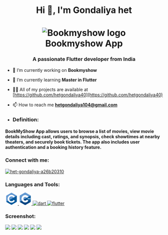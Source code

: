 <h1 align="center">Hi 👋, I'm Gondaliya het</h1>
<h1 align = "center">
<img src="https://entrackr.com/wp-content/uploads/2017/08/bookmyshow.jpg" height="200px" alt="Bookmyshow logo"/>
  <br>
  Bookmyshow App
</h1>
<h3 align="center">A passionate Flutter developer from India</h3>

- 🔭 I’m currently working on **Bookmyshow**

- 🌱 I’m currently learning **Master in Flutter**

- 👨‍💻 All of my projects are available at [https://github.com/hetgondaliya40](https://github.com/hetgondaliya40)

- 📫 How to reach me **hetgondaliya104@gmail.com**

- <h3 align="left">Definition:</h3>
 <h4>BookMyShow App allows users to browse a list of movies, view movie details including cast, ratings, and synopsis, check showtimes at nearby theaters, and securely book tickets. The app also includes user authentication and a booking history feature.</h4>

<h3 align="left">Connect with me:</h3>
<p align="left">
<a href="https://linkedin.com/in/het-gondaliya-a26b20310" target="blank"><img align="center" src="https://raw.githubusercontent.com/rahuldkjain/github-profile-readme-generator/master/src/images/icons/Social/linked-in-alt.svg" alt="het-gondaliya-a26b20310" height="30" width="40" /></a>
</p>

<h3 align="left">Languages and Tools:</h3>
<p align="left"> <a href="https://www.cprogramming.com/" target="_blank" rel="noreferrer"> <img src="https://raw.githubusercontent.com/devicons/devicon/master/icons/c/c-original.svg" alt="c" width="40" height="40"/> </a> <a href="https://www.w3schools.com/cpp/" target="_blank" rel="noreferrer"> <img src="https://raw.githubusercontent.com/devicons/devicon/master/icons/cplusplus/cplusplus-original.svg" alt="cplusplus" width="40" height="40"/> </a> <a href="https://dart.dev" target="_blank" rel="noreferrer"> <img src="https://www.vectorlogo.zone/logos/dartlang/dartlang-icon.svg" alt="dart" width="40" height="40"/> </a> <a href="https://flutter.dev" target="_blank" rel="noreferrer"> <img src="https://www.vectorlogo.zone/logos/flutterio/flutterio-icon.svg" alt="flutter" width="40" height="40"/> </a> </p>

<h3 align="left">Screenshot:</h3>
<img src ="https://github.com/user-attachments/assets/3a5c053e-abf8-4f25-a5ea-5a267c5fb658" width = "250">
<img src ="https://github.com/user-attachments/assets/6bc58d3d-6f56-434b-ac00-4482cc87a090" width = "250">
<img src ="https://github.com/user-attachments/assets/44f11680-4783-49dd-883e-8dae77958633" width = "250">
<img src ="https://github.com/user-attachments/assets/92bf8ef2-bad6-40ac-a658-95193fd5bde9" width = "250">
<img src ="https://github.com/user-attachments/assets/5dee880a-954a-4665-82a0-a6e05ecda53e" width = "250">
<img src ="https://github.com/user-attachments/assets/e9955260-f88a-44fc-8cf6-516ee12e41fd" width = "250">
